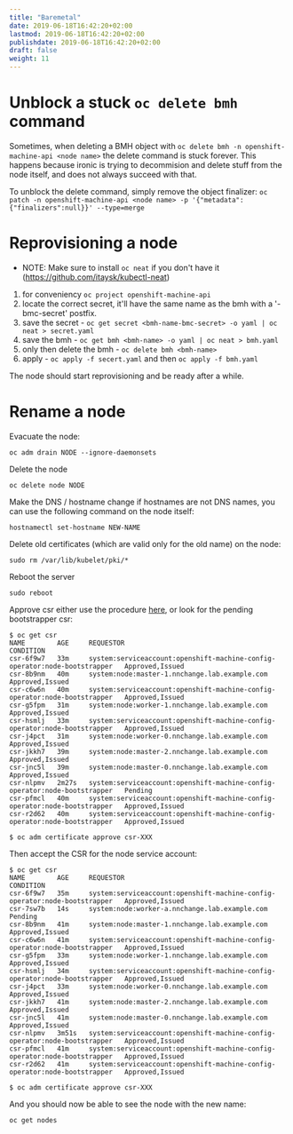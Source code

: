 ```yaml
---
title: "Baremetal"
date: 2019-06-18T16:42:20+02:00
lastmod: 2019-06-18T16:42:20+02:00
publishdate: 2019-06-18T16:42:20+02:00
draft: false
weight: 11
---
```


# Unblock a stuck `oc delete bmh` command

Sometimes, when deleting a BMH object with `oc delete bmh -n openshift-machine-api <node name>`
the delete command is stuck forever.
This happens because ironic is trying to decommision and delete stuff from the node itself, and does not always succeed with that.

To unblock the delete command, simply remove the object finalizer:
`oc patch -n openshift-machine-api <node name> -p '{"metadata":{"finalizers":null}}' --type=merge`

# Reprovisioning a node
* NOTE: Make sure to install `oc neat` if you don't have it (https://github.com/itaysk/kubectl-neat)
1. for conveniency `oc project openshift-machine-api`
1. locate the correct secret, it'll have the same name as the bmh with a '-bmc-secret' postfix.
1. save the secret - `oc get secret <bmh-name-bmc-secret> -o yaml | oc neat > secret.yaml`
1. save the bmh - `oc get bmh <bmh-name> -o yaml | oc neat > bmh.yaml`
1. only then delete the bmh - `oc delete bmh <bmh-name>`
1. apply - `oc apply -f secert.yaml` and then `oc apply -f bmh.yaml`

The node should start reprovisioning and be ready after a while.

# Rename a node

Evacuate the node:
```
oc adm drain NODE --ignore-daemonsets
```

Delete the node
```
oc delete node NODE
```

Make the DNS / hostname change
if hostnames are not DNS names, you can use the following command on the node itself:
```
hostnamectl set-hostname NEW-NAME
```

Delete old certificates (which are valid only for the old name) on the node:
```
sudo rm /var/lib/kubelet/pki/*
```

Reboot the server
```
sudo reboot
```

Approve csr
either use the procedure [here](/certificates/#sign-all-the-pending-csr), or look for the pending bootstrapper csr:
```
$ oc get csr
NAME        AGE     REQUESTOR                                                                   CONDITION
csr-6f9w7   33m     system:serviceaccount:openshift-machine-config-operator:node-bootstrapper   Approved,Issued
csr-8b9nm   40m     system:node:master-1.nnchange.lab.example.com                   Approved,Issued
csr-c6w6n   40m     system:serviceaccount:openshift-machine-config-operator:node-bootstrapper   Approved,Issued
csr-g5fpm   31m     system:node:worker-1.nnchange.lab.example.com                   Approved,Issued
csr-hsmlj   33m     system:serviceaccount:openshift-machine-config-operator:node-bootstrapper   Approved,Issued
csr-j4pct   31m     system:node:worker-0.nnchange.lab.example.com                   Approved,Issued
csr-jkkh7   39m     system:node:master-2.nnchange.lab.example.com                   Approved,Issued
csr-jnc5l   39m     system:node:master-0.nnchange.lab.example.com                   Approved,Issued
csr-nlpmv   2m27s   system:serviceaccount:openshift-machine-config-operator:node-bootstrapper   Pending
csr-pfmcl   40m     system:serviceaccount:openshift-machine-config-operator:node-bootstrapper   Approved,Issued
csr-r2d62   40m     system:serviceaccount:openshift-machine-config-operator:node-bootstrapper   Approved,Issued

$ oc adm certificate approve csr-XXX
```

Then accept the CSR for the node service account:
```
$ oc get csr
NAME        AGE     REQUESTOR                                                                   CONDITION
csr-6f9w7   35m     system:serviceaccount:openshift-machine-config-operator:node-bootstrapper   Approved,Issued
csr-7sw7b   14s     system:node:worker-a.nnchange.lab.example.com                   Pending
csr-8b9nm   41m     system:node:master-1.nnchange.lab.example.com                   Approved,Issued
csr-c6w6n   41m     system:serviceaccount:openshift-machine-config-operator:node-bootstrapper   Approved,Issued
csr-g5fpm   33m     system:node:worker-1.nnchange.lab.example.com                   Approved,Issued
csr-hsmlj   34m     system:serviceaccount:openshift-machine-config-operator:node-bootstrapper   Approved,Issued
csr-j4pct   33m     system:node:worker-0.nnchange.lab.example.com                   Approved,Issued
csr-jkkh7   41m     system:node:master-2.nnchange.lab.example.com                   Approved,Issued
csr-jnc5l   41m     system:node:master-0.nnchange.lab.example.com                   Approved,Issued
csr-nlpmv   3m51s   system:serviceaccount:openshift-machine-config-operator:node-bootstrapper   Approved,Issued
csr-pfmcl   41m     system:serviceaccount:openshift-machine-config-operator:node-bootstrapper   Approved,Issued
csr-r2d62   41m     system:serviceaccount:openshift-machine-config-operator:node-bootstrapper   Approved,Issued

$ oc adm certificate approve csr-XXX
```

And you should now be able to see the node with the new name:
```
oc get nodes
```
